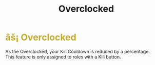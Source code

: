 ﻿---
lang: en-US
title: Overclocked
prev: Nimble
next: Radar
---
# <font color=#c4ad2c>âš¡ <b>Overclocked</b></font> <Badge text="Helpful" type="tip" vertical="middle"/>

As the Overclocked, your Kill Cooldown is reduced by a percentage.<br>
This feature is only assigned to roles with a Kill button.